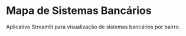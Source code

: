 # Mapa de Sistemas Bancários

Aplicativo Streamlit para visualização de sistemas bancários por bairro.


